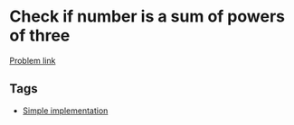 # Check if number is a sum of powers of three

[Problem link](https://leetcode.com/problems/check-if-number-is-a-sum-of-powers-of-three)

## Tags

* [Simple implementation](/README.md#Simple_implementation)
